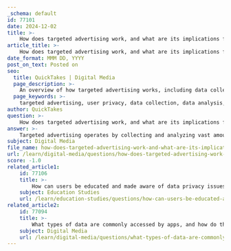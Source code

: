 ```yaml
---
_schema: default
id: 77101
date: 2024-12-02
title: >-
    How does targeted advertising work, and what are its implications for user privacy?
article_title: >-
    How does targeted advertising work, and what are its implications for user privacy?
date_format: MMM DD, YYYY
post_on_text: Posted on
seo:
  title: QuickTakes | Digital Media
  page_description: >-
    An overview of how targeted advertising works, including data collection and analysis processes, and its significant implications for user privacy and ethical practices in the digital landscape.
  page_keywords: >-
    targeted advertising, user privacy, data collection, data analysis, ad delivery, feedback loop, surveillance capitalism, lack of regulation, user consent, GDPR, emotional manipulation, consumer behavior, ethical concerns, data control, marketing effectiveness
author: QuickTakes
question: >-
    How does targeted advertising work, and what are its implications for user privacy?
answer: >-
    Targeted advertising operates by collecting and analyzing vast amounts of personal data from users' online activities. This data is then used to tailor advertisements to individual preferences and behaviors, thereby increasing the likelihood of engagement and conversion. The process involves several key components:\n\n1. **Data Collection**: Companies gather data through various means, including cookies, tracking pixels, and user interactions on websites and apps. This data can include browsing history, search queries, location information, and even voice recognition data.\n\n2. **Data Analysis**: The collected data is analyzed using algorithms to identify patterns and preferences. This analysis helps advertisers understand consumer behavior and segment audiences based on demographics, interests, and online activities.\n\n3. **Ad Delivery**: Once the data is processed, targeted ads are delivered to users across different platforms, often in real-time. This means that the ads a user sees can change based on their recent online behavior.\n\n4. **Feedback Loop**: The effectiveness of targeted ads is continuously monitored, allowing companies to refine their strategies and improve ad relevance over time.\n\n### Implications for User Privacy\n\nThe implications of targeted advertising for user privacy are significant and multifaceted:\n\n- **Surveillance Capitalism**: The practice is often associated with surveillance capitalism, where personal data is commodified and used for profit without explicit user consent. This raises ethical concerns about the extent to which companies monitor and analyze individual behavior.\n\n- **Lack of Regulation**: In many regions, particularly in the United States, there is a lack of comprehensive privacy laws, allowing companies to operate in a legal gray area. This absence of regulation can lead to invasive data collection practices that users may not be fully aware of.\n\n- **User Consent**: While regulations like the EU's General Data Protection Regulation (GDPR) emphasize the importance of user consent for data processing, the implementation of effective consent mechanisms is often inadequate. Users may unknowingly agree to data collection practices that compromise their privacy.\n\n- **Emotional Manipulation**: Targeted advertising can exploit psychological triggers, leading to emotional contagion and herd behavior. This manipulation can influence consumer decisions in ways that users may not recognize, raising ethical questions about the responsibility of advertisers.\n\n- **Awareness and Control**: Many users are unaware of the extent of data collection and the implications for their privacy. Increasing user awareness and providing tools for data control are essential for fostering a more ethical advertising environment.\n\nIn summary, while targeted advertising can enhance marketing effectiveness, it poses significant challenges to user privacy and ethical data practices. The balance between effective advertising and user privacy protection remains a critical issue in the digital landscape.
subject: Digital Media
file_name: how-does-targeted-advertising-work-and-what-are-its-implications-for-user-privacy.md
url: /learn/digital-media/questions/how-does-targeted-advertising-work-and-what-are-its-implications-for-user-privacy
score: -1.0
related_article1:
    id: 77106
    title: >-
        How can users be educated and made aware of data privacy issues?
    subject: Education Studies
    url: /learn/education-studies/questions/how-can-users-be-educated-and-made-aware-of-data-privacy-issues
related_article2:
    id: 77094
    title: >-
        What types of data are commonly accessed by apps, and how do they obtain user consent?
    subject: Digital Media
    url: /learn/digital-media/questions/what-types-of-data-are-commonly-accessed-by-apps-and-how-do-they-obtain-user-consent
---
```


&nbsp;